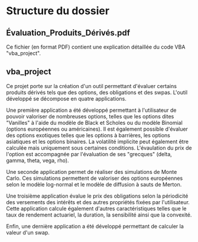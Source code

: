 # Structure du dossier

## Évaluation_Produits_Dérivés.pdf

Ce fichier (en format PDF) contient une explication détaillée du code VBA "vba_project".

## vba_project

Ce projet porte sur la création d'un outil permettant d'évaluer certains produits dérivés tels que des options, des obligations et des swpas. L'outil développé se décompose en quatre applications.

Une première application a été développé permettant à l'utilisateur de pouvoir valoriser de nombreuses options, telles que les options dites "Vanilles" à l'aide du modèle de Black et Scholes ou du modèle Binomial (options européennes ou américaines). Il est également possible d'évaluer des options exotiques telles que les options à barrières, les options asiatiques et les options binaires. La volatilité implicite peut également être calculée mais uniquement sous certaines conditions. L'évaulation du prix de l'option est accompagnée par l'évaluation de ses "grecques" (delta, gamma, theta, vega, rho). 

Une seconde application permet de réaliser des simulations de Monte Carlo. Ces simulations permettent de valoriser des options européennes selon le modèle log-normal et le modèle de diffusion à sauts de Merton. 

Une troisième application évalue le prix des obligations selon la périodicité des versements des intérêts et des autres propriétés fixées par l'utilisateur. Cette application calcule également d'autres caractéristiques telles que le taux de rendement actuariel, la duration, la sensibilité ainsi que la convexité. 

Enfin, une dernière application a été développé permettant de calculer la valeur d'un swap.
